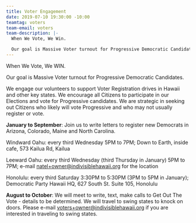 ```yaml
---
title: Voter Engagement
date: 2019-07-10 19:30:00 -10:00
teamtag: voters
team-email: voters
team-description: |-
  When We Vote, We Win.

  Our goal is Massive Voter turnout for Progressive Democratic Candidates.
---
```


When We Vote, We WIN.

Our goal is Massive Voter turnout for Progressive Democratic Candidates.

We engage our volunteers to support Voter Registration drives in Hawaii and other key states. We encourage all Citizens to participate in our Elections and vote for Progressive candidates. We are strategic in seeking out Citizens who likely will vote Progressive and who may not usually register or vote.

**January to September**: Join us to write letters to register new Democrats in Arizona, Colorado, Maine and North Carolina. 

Windward Oahu: every third Wednesday 5PM to 7PM; 
               Down to Earth, inside cafe, 573 Kailua Rd, Kailua

Leeward Oahu: every third Wednesday (third Thursday in January) 5PM to 7PM;
              e-mail natel+owner@indivisiblehawaii.org for the location

Honolulu: every third Saturday 3:30PM to 5:30PM (3PM to 5PM in January); 
          Democratic Party Hawaii HQ, 627 South St. Suite 105, Honolulu

**August to October**: We will meet to write, text, make calls to Get Out The Vote - details to be determined. We will travel to swing states to knock on doors.  Please e-mail voters+owner@indivisiblehawaii.org if you are interested in traveling to swing states.